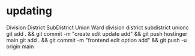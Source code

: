 # updating
Division
District
SubDistrict
Union
Ward
division
district
subdistrict
unionc
git add . && git commit -m "create edit update add" && git push hostinger main
git add . && git commit -m "frontend edit option add" && git push -u origin main



